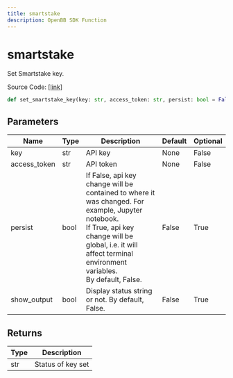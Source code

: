 ```yaml
---
title: smartstake
description: OpenBB SDK Function
---
```


# smartstake

Set Smartstake key.

Source Code: [[link](https://github.com/OpenBB-finance/OpenBBTerminal/tree/main/openbb_terminal/keys_model.py#L1892)]

```python
def set_smartstake_key(key: str, access_token: str, persist: bool = False, show_output: bool = False) -> None
```
## Parameters

| Name | Type | Description | Default | Optional |
| ---- | ---- | ----------- | ------- | -------- |
| key | str | API key | None | False |
| access_token | str | API token | None | False |
| persist | bool | If False, api key change will be contained to where it was changed. For example, Jupyter notebook.<br/>If True, api key change will be global, i.e. it will affect terminal environment variables.<br/>By default, False. | False | True |
| show_output | bool | Display status string or not. By default, False. | False | True |

## Returns

| Type | Description |
| ---- | ----------- |
| str | Status of key set |

